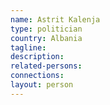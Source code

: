 ```yaml
---
name: Astrit Kalenja
type: politician
country: Albania
tagline:
description:
related-persons:
connections:
layout: person
---
```

